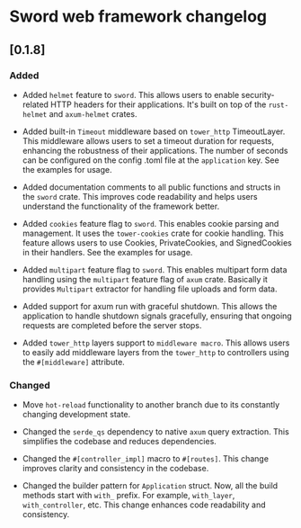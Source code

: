 # Sword web framework changelog

## [0.1.8]

### Added

- Added `helmet` feature to `sword`. This allows users to enable security-related HTTP headers for their applications. It's built on top of the `rust-helmet` and `axum-helmet` crates.

- Added built-in `Timeout` middleware based on `tower_http` TimeoutLayer. This middleware allows users to set a timeout duration for requests, enhancing the robustness of their applications. The number of seconds can be configured on the config .toml file at the `application` key. See the examples for usage.

- Added documentation comments to all public functions and structs in the `sword` crate. This improves code readability and helps users understand the functionality of the framework better.

- Added `cookies` feature flag to `sword`. This enables cookie parsing and management. It uses the `tower-cookies` crate for cookie handling. This feature allows users to use Cookies, PrivateCookies, and SignedCookies in their handlers. See the examples for usage.

- Added `multipart` feature flag to `sword`. This enables multipart form data handling using the `multipart` feature flag of `axum` crate. Basically it provides `Multipart` extractor for handling file uploads and form data.

- Added support for axum run with graceful shutdown. This allows the application to handle shutdown signals gracefully, ensuring that ongoing requests are completed before the server stops.

- Added `tower_http` layers support to `middleware macro`. This allows users to easily add middleware layers from the `tower_http` to controllers using the `#[middleware]` attribute.

### Changed

- Move `hot-reload` functionality to another branch due to its constantly changing development state.

- Changed the `serde_qs` dependency to native `axum` query extraction. This simplifies the codebase and reduces dependencies.

- Changed the `#[controller_impl]` macro to `#[routes]`. This change improves clarity and consistency in the codebase.

- Changed the builder pattern for `Application` struct. Now, all the build methods start with `with_` prefix. For example, `with_layer`, `with_controller`, etc. This change enhances code readability and consistency.
